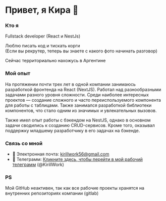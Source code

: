 # Привет, я Кира 👋

### Кто я

Fullstack developer (React и NestJs)

Люблю писать код и тискать корги
<br/>
(Если вы рекрутер, теперь вы знаете с какого фото начинать разговор)

Сейчас территориально нахожусь в Аргентине

### Мой опыт

На протяжении почти трех лет в одной компании занимаюсь разработкой
фронтенда на React (NextJS). Работал над разнообразными задачами разного
уровня сложности. Среди наиболее интересных проектов — создание
сложного и часто переиспользуемого компонента для работы с
таблицами. Также занимался разработкой библиотеки компонентов, что
стало одним из значимых и увлекательных вызовов.

Также имел опыт работы с бэкендом на NestJS, однако в основном
задачи сводились к созданию CRUD-сервисов. Кроме того, оказывал
поддержку младшему разработчику в его задачах на бэкенде.

### Связь со мной

- 📧 Электронная почта: kirillwork56@gmail.com
- 📰 Телеграмм: [Кликните здесь, чтобы перейти в мой рабочий телеграмм](https://t.me/KirillWork) (@KirillWork)

### PS

Мой GitHub неактивен, так как все рабочие проекты хранятся на
внутренних репозиториях компании (gitlab)
